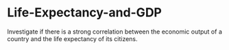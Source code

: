 # Life-Expectancy-and-GDP
Investigate if there is a strong correlation between the economic output of a country and the life expectancy of its citizens.
